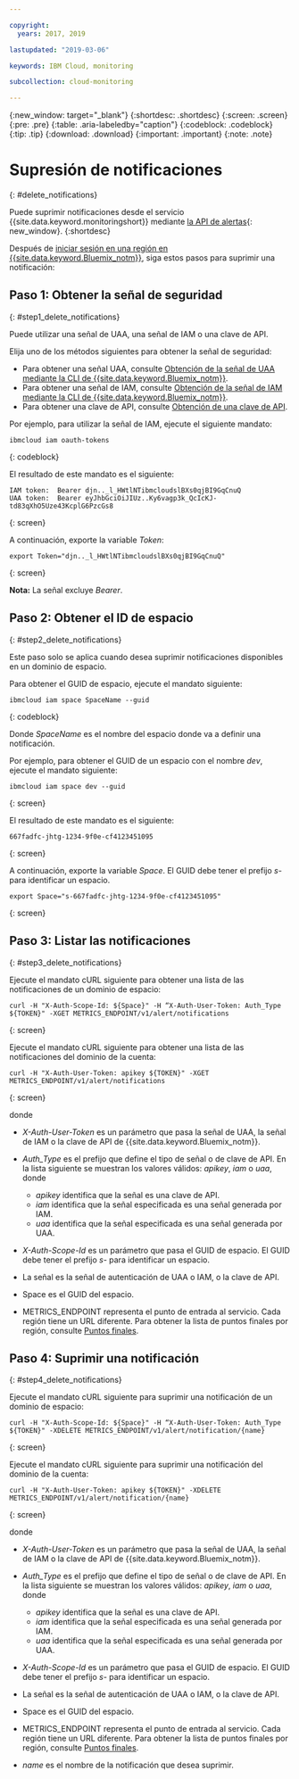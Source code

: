 ```yaml
---

copyright:
  years: 2017, 2019

lastupdated: "2019-03-06"

keywords: IBM Cloud, monitoring

subcollection: cloud-monitoring

---
```


{:new_window: target="_blank"}
{:shortdesc: .shortdesc}
{:screen: .screen}
{:pre: .pre}
{:table: .aria-labeledby="caption"}
{:codeblock: .codeblock}
{:tip: .tip}
{:download: .download}
{:important: .important}
{:note: .note}



# Supresión de notificaciones
{: #delete_notifications}

Puede suprimir notificaciones desde el servicio {{site.data.keyword.monitoringshort}} mediante [la API de alertas](https://console.bluemix.net/apidocs/940-ibm-cloud-monitoring-alerts-api?&language=node#introduction){: new_window}.
{:shortdesc}

Después de [iniciar sesión en una región en {{site.data.keyword.Bluemix_notm}}](/docs/services/cloud-monitoring/qa/cli_qa.html#login), siga estos pasos para suprimir una notificación:


## Paso 1: Obtener la señal de seguridad
{: #step1_delete_notifications}

Puede utilizar una señal de UAA, una señal de IAM o una clave de API. 

Elija uno de los métodos siguientes para obtener la señal de seguridad:
	
* Para obtener una señal UAA, consulte [Obtención de la señal de UAA mediante la CLI de {{site.data.keyword.Bluemix_notm}}](/docs/services/cloud-monitoring/security/auth_uaa.html#uaa_cli).
* Para obtener una señal de IAM, consulte [Obtención de la señal de IAM mediante la CLI de {{site.data.keyword.Bluemix_notm}}](/docs/services/cloud-monitoring/security/auth_iam.html#auth_iam).
* Para obtener una clave de API, consulte [Obtención de una clave de API](/docs/services/cloud-monitoring/security/auth_api_key.html#auth_api_key).
	
Por ejemplo, para utilizar la señal de IAM, ejecute el siguiente mandato:

```
ibmcloud iam oauth-tokens
```
{: codeblock}
	
El resultado de este mandato es el siguiente:
	
```
IAM token:  Bearer djn.._l_HWtlNTibmcloudslBXs0qjBI9GqCnuQ
UAA token:  Bearer eyJhbGciOiJIUz..Ky6vagp3k_QcIcKJ-td83qXhO5Uze43KcplG6PzcGs8
```
{: screen}
	
A continuación, exporte la variable *Token*:
	
```
export Token="djn.._l_HWtlNTibmcloudslBXs0qjBI9GqCnuQ"
```
{: screen}
	
**Nota:** La señal excluye *Bearer*.
	

## Paso 2: Obtener el ID de espacio 
{: #step2_delete_notifications}

Este paso solo se aplica cuando desea suprimir notificaciones disponibles en un dominio de espacio.

Para obtener el GUID de espacio, ejecute el mandato siguiente:
	
```
ibmcloud iam space SpaceName --guid
```
{: codeblock}
	
Donde *SpaceName* es el nombre del espacio donde va a definir una notificación. 
	
Por ejemplo, para obtener el GUID de un espacio con el nombre *dev*, ejecute el mandato siguiente:
	
```
ibmcloud iam space dev --guid
```
{: screen}
	
El resultado de este mandato es el siguiente:
	
```
667fadfc-jhtg-1234-9f0e-cf4123451095
```
{: screen}
	
A continuación, exporte la variable *Space*. El GUID debe tener el prefijo *s-* para identificar un espacio.
	
```
export Space="s-667fadfc-jhtg-1234-9f0e-cf4123451095"
```
{: screen}

	

## Paso 3: Listar las notificaciones
{: #step3_delete_notifications}


Ejecute el mandato cURL siguiente para obtener una lista de las notificaciones de un dominio de espacio:

```
curl -H "X-Auth-Scope-Id: ${Space}" -H “X-Auth-User-Token: Auth_Type ${TOKEN}" -XGET METRICS_ENDPOINT/v1/alert/notifications

```
{: screen}

Ejecute el mandato cURL siguiente para obtener una lista de las notificaciones del dominio de la cuenta:

```
curl -H "X-Auth-User-Token: apikey ${TOKEN}" -XGET METRICS_ENDPOINT/v1/alert/notifications
```
{: screen}

donde
	
* *X-Auth-User-Token* es un parámetro que pasa la señal de UAA, la señal de IAM o la clave de API de {{site.data.keyword.Bluemix_notm}}.
	
* *Auth_Type* es el prefijo que define el tipo de señal o de clave de API. En la lista siguiente se muestran los valores válidos: *apikey*, *iam* o *uaa*, donde

    * *apikey* identifica que la señal es una clave de API.
	* *iam* identifica que la señal especificada es una señal generada por IAM.
	* *uaa* identifica que la señal especificada es una señal generada por UAA.
	
* *X-Auth-Scope-Id* es un parámetro que pasa el GUID de espacio. El GUID debe tener el prefijo *s-* para identificar un espacio. 
	
* La señal es la señal de autenticación de UAA o IAM, o la clave de API.
	
* Space es el GUID del espacio. 
	
* METRICS_ENDPOINT representa el punto de entrada al servicio. Cada región tiene un URL diferente. Para obtener la lista de puntos finales por región, consulte [Puntos finales](/docs/services/cloud-monitoring/send_retrieve_metrics_ov.html#endpoints).


## Paso 4: Suprimir una notificación
{: #step4_delete_notifications}
  

Ejecute el mandato cURL siguiente para suprimir una notificación de un dominio de espacio:

```
curl -H "X-Auth-Scope-Id: ${Space}" -H “X-Auth-User-Token: Auth_Type ${TOKEN}" -XDELETE METRICS_ENDPOINT/v1/alert/notification/{name} 
```
{: screen}

Ejecute el mandato cURL siguiente para suprimir una notificación del dominio de la cuenta:

```
curl -H "X-Auth-User-Token: apikey ${TOKEN}" -XDELETE METRICS_ENDPOINT/v1/alert/notification/{name} 
```
{: screen}

	
donde
	
* *X-Auth-User-Token* es un parámetro que pasa la señal de UAA, la señal de IAM o la clave de API de {{site.data.keyword.Bluemix_notm}}.
	
* *Auth_Type* es el prefijo que define el tipo de señal o de clave de API. En la lista siguiente se muestran los valores válidos: *apikey*, *iam* o *uaa*, donde

    * *apikey* identifica que la señal es una clave de API.
	* *iam* identifica que la señal especificada es una señal generada por IAM.
	* *uaa* identifica que la señal especificada es una señal generada por UAA.
	
* *X-Auth-Scope-Id* es un parámetro que pasa el GUID de espacio. El GUID debe tener el prefijo *s-* para identificar un espacio. 
	
* La señal es la señal de autenticación de UAA o IAM, o la clave de API.
	
* Space es el GUID del espacio. 
	
* METRICS_ENDPOINT representa el punto de entrada al servicio. Cada región tiene un URL diferente. Para obtener la lista de puntos finales por región, consulte [Puntos finales](/docs/services/cloud-monitoring/send_retrieve_metrics_ov.html#endpoints).

* *name* es el nombre de la notificación que desea suprimir.
	
